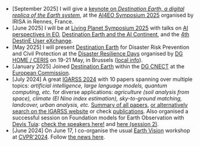 *  \[September 2025\] I will give a [keynote on _Destination Earth, a digital replica of the Earth system_](https://blesaux.github.io/talks/2025-09-12-AI4EO-Symposium), at the [AI4EO Symposium 2025](https://ai4eo2025.irisa.fr/) organised by IRISA in Rennes, France.
*  \[June 2025\] I will be at [Living Planet Symposium 2025](https://lps25.esa.int/) with talks on [AI perspectives in EO](https://lps25.esa.int/programme/programme-session/?id=F303F7D2-FA25-47ED-9C91-F6FD0E7FC20B), [Destination Earth and the AI Continent](https://lps25.esa.int/programme/programme-session/?id=2CED0B00-B9E1-41B7-8288-3FE11524FADB), and the [4th DestinE User eXchange](https://destination-earth.eu/event/4th-destine-user-exchange).
*  \[May 2025\] I will present [Destination Earth](https://platform.destine.eu/) for Disaster Risk Prevention and Civil Protection at the [Disaster Resilience Days](https://ec.europa.eu/newsroom/home/items/878301/en) organised by [DG HOME / CERIS](https://home-affairs.ec.europa.eu/networks/ceris-community-european-research-and-innovation-security_en) on 19-21 May, in Brussels ([local info](https://blesaux.github.io/talks/2025-05-20)).
*  \[January 2025\] Joined [Destination Earth](https://destination-earth.eu/) within the [DG CNECT](https://commission.europa.eu/about/departments-and-executive-agencies/communications-networks-content-and-technology_en) at the [European Commission](https://commission.europa.eu/index_en).
*  \[July 2024\] A great [IGARSS 2024](https://www.2024.ieeeigarss.org/) with 10 papers spanning over multiple topics: _artificial intelligence, large language models, quantum computing, etc._ for diverse applications: _agriculture (soil analysis from space), climate (El Nino index estimation), sky-to-ground matching, landcover, urban analysis, etc._ [Summary of all papers](https://www.linkedin.com/feed/update/urn:li:activity:7216842390773399553/), [or alternatively search on the IGARSS website](https://www.2024.ieeeigarss.org/search.php?show=search) or check [publications](https://blesaux.github.io/publications/). Also organised a successful session on Foundation models for Earth Observation with [Devis Tuia](https://people.epfl.ch/devis.tuia): [check the speakers here!](https://www.2024.ieeeigarss.org/view_session.php?SessionID=1193) and [here (session 2)](https://www.2024.ieeeigarss.org/view_session.php?SessionID=1293).
* \[June 2024\] On June 17, I co-organise the usual [Earth Vision](https://www.grss-ieee.org/events/earthvision-2024/) workshop at [CVPR'2024](https://cvpr2024.thecvf.com/). Follow [the news here](https://twitter.com/earthvisionws).













